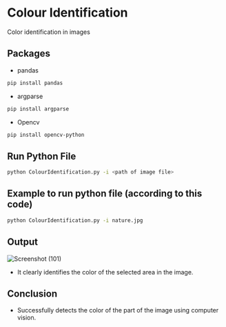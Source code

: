 # Colour Identification
Color identification in images

## Packages

* pandas 

```bash
pip install pandas
```

* argparse

```bash
pip install argparse
```


* Opencv

```bash
pip install opencv-python
```

## Run Python File
```bash
python ColourIdentification.py -i <path of image file>
```
## Example to run python file (according to this code)
```bash
python ColourIdentification.py -i nature.jpg
```

## Output
![Screenshot (101)](https://user-images.githubusercontent.com/84501851/118951963-28b40580-b979-11eb-9bdd-fe73b908873a.png)

  * It clearly identifies the color of the selected area in the image.


## Conclusion 

   * Successfully detects the color of the part of the image using computer vision.
